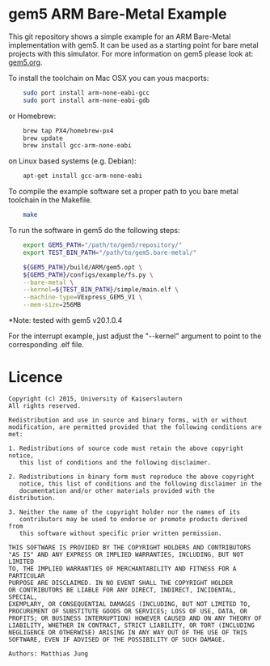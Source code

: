 gem5 ARM Bare-Metal Example
===========================

This git repository shows a simple example for an ARM Bare-Metal implementation
with gem5. It can be used as a starting point for bare metal projects with
this simulator. For more information on gem5 please look at:
[gem5.org](http://www.gem5.org/Main_Page).

To install the toolchain on Mac OSX you can yous macports:

``` bash
    sudo port install arm-none-eabi-gcc
    sudo port install arm-none-eabi-gdb
```
or Homebrew:
``` bash
    brew tap PX4/homebrew-px4
    brew update
    brew install gcc-arm-none-eabi
```

on Linux based systems (e.g. Debian):
``` bash
    apt-get install gcc-arm-none-eabi
```

To compile the example software set a proper path to you bare metal toolchain
in the Makefile.

``` bash
    make
```

To run the software in gem5 do the following steps:

``` bash
    export GEM5_PATH="/path/to/gem5/repository/"
    export TEST_BIN_PATH="/path/to/gem5.bare-metal/"

    ${GEM5_PATH}/build/ARM/gem5.opt \
    ${GEM5_PATH}/configs/example/fs.py \
    --bare-metal \
    --kernel=${TEST_BIN_PATH}/simple/main.elf \
    --machine-type=VExpress_GEM5_V1 \
    --mem-size=256MB
```
*Note: tested with gem5 v20.1.0.4

For the interrupt example, just adjust the "--kernel" argument to point to the corresponding .elf file. 


Licence
=======
```
Copyright (c) 2015, University of Kaiserslautern
All rights reserved.

Redistribution and use in source and binary forms, with or without
modification, are permitted provided that the following conditions are
met:

1. Redistributions of source code must retain the above copyright notice,
   this list of conditions and the following disclaimer.

2. Redistributions in binary form must reproduce the above copyright
   notice, this list of conditions and the following disclaimer in the
   documentation and/or other materials provided with the distribution.

3. Neither the name of the copyright holder nor the names of its
   contributors may be used to endorse or promote products derived from
   this software without specific prior written permission.

THIS SOFTWARE IS PROVIDED BY THE COPYRIGHT HOLDERS AND CONTRIBUTORS
"AS IS" AND ANY EXPRESS OR IMPLIED WARRANTIES, INCLUDING, BUT NOT LIMITED
TO, THE IMPLIED WARRANTIES OF MERCHANTABILITY AND FITNESS FOR A PARTICULAR
PURPOSE ARE DISCLAIMED. IN NO EVENT SHALL THE COPYRIGHT HOLDER
OR CONTRIBUTORS BE LIABLE FOR ANY DIRECT, INDIRECT, INCIDENTAL, SPECIAL,
EXEMPLARY, OR CONSEQUENTIAL DAMAGES (INCLUDING, BUT NOT LIMITED TO,
PROCUREMENT OF SUBSTITUTE GOODS OR SERVICES; LOSS OF USE, DATA, OR
PROFITS; OR BUSINESS INTERRUPTION) HOWEVER CAUSED AND ON ANY THEORY OF
LIABILITY, WHETHER IN CONTRACT, STRICT LIABILITY, OR TORT (INCLUDING
NEGLIGENCE OR OTHERWISE) ARISING IN ANY WAY OUT OF THE USE OF THIS
SOFTWARE, EVEN IF ADVISED OF THE POSSIBILITY OF SUCH DAMAGE.

Authors: Matthias Jung
```
